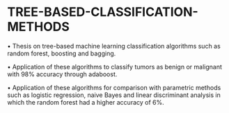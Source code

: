 # TREE-BASED-CLASSIFICATION-METHODS
• Thesis on tree-based machine learning classification algorithms such as random forest, boosting and bagging.

• Application of these algorithms to classify tumors as benign or malignant with 98% accuracy through adaboost.

• Application of these algorithms for comparison with parametric methods such as logistic regression, naive Bayes and linear discriminant analysis in which the random forest had a 
  higher accuracy of 6%.
